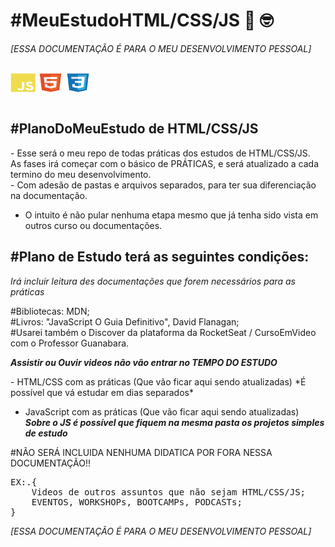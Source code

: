 <h1>#MeuEstudoHTML/CSS/JS &#x1F596 &#x1F913</h1>

<p><em>[ESSA DOCUMENTAÇÃO É PARA O MEU DESENVOLVIMENTO PESSOAL]</em></p>


<div style="display: inline_block"><br>
  <img align="center" alt="Js" height="30" width="40" src="https://raw.githubusercontent.com/devicons/devicon/master/icons/javascript/javascript-plain.svg">
  <img align="center" alt="HTML" height="30" width="40" src="https://raw.githubusercontent.com/devicons/devicon/master/icons/html5/html5-original.svg">
  <img align="center" alt="CSS" height="30" width="40" src="https://raw.githubusercontent.com/devicons/devicon/master/icons/css3/css3-original.svg">
</div>
<br>

 <h2>#PlanoDoMeuEstudo de HTML/CSS/JS</h2>
<p>- Esse será o meu repo de todas práticas dos estudos de HTML/CSS/JS.<br>
As fases irá começar com o básico de PRÁTICAS, e será atualizado a cada termino do meu desenvolvimento.<br>
- Com adesão de pastas e arquivos separados, para ter sua diferenciação na documentação.<br>

- O intuito é não pular nenhuma etapa mesmo que já tenha sido vista em outros curso ou documentações.</p>

<h2>#Plano de Estudo terá as seguintes condições:</h2>

*Irá incluir leitura des documentações que forem necessários para as práticas*
<p>#Bibliotecas:<a href"https://developer.mozilla.org/pt-BR/" target="_blank"> MDN</a>;<br>
#Livros: "JavaScript O Guia Definitivo", David Flanagan;<br>
#Usarei também o Discover da plataforma da RocketSeat / CursoEmVideo com o Professor Guanabara.</p>

<strong>*Assistir ou Ouvir videos não vão entrar no TEMPO DO ESTUDO*</strong>
<p>
- HTML/CSS com as práticas (Que vão ficar aqui sendo atualizadas) *É possível que vá estudar em dias separados* 

- JavaScript com as práticas (Que vão ficar aqui sendo atualizadas) <b>*Sobre o JS é possível que fiquem na mesma pasta os projetos simples de estudo*</b></p>

<p>
#NÃO SERÁ INCLUIDA NENHUMA DIDATICA POR FORA NESSA DOCUMENTAÇÃO!!
<pre>EX:.{
    Videos de outros assuntos que não sejam HTML/CSS/JS;
    EVENTOS, WORKSHOPs, BOOTCAMPs, PODCASTs;
}
</pre>
</p>

<p><em>[ESSA DOCUMENTAÇÃO É PARA O MEU DESENVOLVIMENTO PESSOAL]</em><p>
